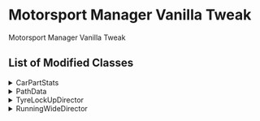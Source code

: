 # Motorsport Manager Vanilla Tweak
Motorsport Manager Vanilla Tweak
## List of Modified Classes
<details>
  <summary>CarPartStats</summary>
  
  * #### weightStrippedReliabilityMin
    Affects AI Team's weight stripping behavior relating to minimum reliability. In vanilla, the value is <code>0.5f</code> which means AI Team will weight strip their car parts down to 50% reliability, which is a very risky move. This mod changes it to <code>0.7f</code> to make sure they strip their car parts down to 70% only.
    ###### DEFAULT VALUE
    ```c#
    public const float weightStrippedReliabilityMin = 0.5f;
    ```
    ###### VANILLA TWEAK
    ```c#
    public const float weightStrippedReliabilityMin = 0.7f;
    ```
</details>

<details>
  <summary>PathData</summary>
  
  * #### CalculateLockUpZones()
    Affects how long in meters(?) the straight path is to enable the lock up zones. The default value is <code>400f</code> so if the straight path is less than 400 meters(?) then the lock up zones won't generate which means no driver will lock up in that spot. This mod changes it to <code>200f</code> so more lock up zones can be generated for each end of the straight path.
    ###### (?) = need confirmation
    ###### DEFAULT VALUE
    ```c#
    float num = 400f;
    ```
    ###### VANILLA TWEAK
    ```c#
    float num = 200f;
    ```
</details>

<details>
  <summary>TyreLockUpDirector</summary>
  
  * #### IsTyreLockUpViable()
    Affects when tyre lock up can trigger to each vehicle. For tyre lock up to happen, the function must return <code>true</code> .
    ###### DEFAULT VALUE
    ```c#
    bool isTutorialActiveInCurrentGameState = Game.instance.tutorialSystem.isTutorialActiveInCurrentGameState;
    bool flag = Game.instance.sessionManager.flag == SessionManager.Flag.Chequered;
    return inVehicle.speed <= GameUtility.MilesPerHourToMetersPerSecond(50f) && !isTutorialActiveInCurrentGameState && !inVehicle.behaviourManager.isOutOfRace && !flag && inVehicle.sessionEvents.IsReadyTo(SessionEvents.EventType.LockUp);
    ```
    ###### VANILLA TWEAK
    ```c#
    float focusSkill = 20f - inVehicle.driver.GetDriverStats().focus;
    float brakingSkill = 20f - inVehicle.driver.GetDriverStats().braking;
    float fitnessSkill = (Game.instance.sessionManager.GetNormalizedSessionTime() * 20f) - inVehicle.driver.GetDriverStats().fitness;
    float corneringSkill = 40f - inVehicle.driver.GetDriverStats().cornering - (Game.instance.sessionManager.currentSessionWeather.GetNormalizedTrackRubber() * 20f);
    float adaptabilitySkill = (Game.instance.sessionManager.currentSessionWeather.GetNormalizedTrackWater() * 20f) - inVehicle.driver.GetDriverStats().adaptability;

    float minSpeedToTriggerLockUp = (inVehicle.driver.GetDriverStats().braking * 0.75f) + (inVehicle.driver.GetDriverStats().cornering * 0.75f) + (Game.instance.sessionManager.currentSessionWeather.GetNormalizedTrackRubber() * 10f) - (Game.instance.sessionManager.currentSessionWeather.GetNormalizedTrackWater() * 10f);
    float lockUpChanceThreshold = (focusSkill + brakingSkill + fitnessSkill + adaptabilitySkill + corneringSkill) / 1000f;
    // change the 1000f to something else. The greater the value the less tyre lock up chance to trigger.

    bool isTutorialActiveInCurrentGameState = Game.instance.tutorialSystem.isTutorialActiveInCurrentGameState;
    bool flag = Game.instance.sessionManager.flag == SessionManager.Flag.Chequered;
    bool isLockUpTriggered = RandomUtility.GetRandom01() < lockUpChanceThreshold;
  
    return inVehicle.speed >= GameUtility.MilesPerHourToMetersPerSecond(minSpeedToTriggerLockUp) && !isTutorialActiveInCurrentGameState && !inVehicle.behaviourManager.isOutOfRace && !flag && isLockUpTriggered;
    ```
</details>

<details>
  <summary>RunningWideDirector</summary>
  
  * #### OnSessionStarting()
    Affects -
    ###### DEFAULT VALUE
    ```c#
    int k = RandomUtility.GetRandom(0, 2);
    ```
    ###### VANILLA TWEAK
    ```c#
    int k = RandomUtility.GetRandom(-3, 5);
    if (Game.instance.sessionManager.currentSessionWeather.GetNormalizedTrackWater() > 0.3f)
      k = RandomUtility.GetRandom(0, 5);
    ```
  * #### CanRunWide()
    Determines whether the subject is valid to run wide given it checks all the conditions.
    ###### DEFAULT VALUE
    ```c#
    if (RandomUtility.GetRandom01() < (float)this.mRunWidePathUseCount[inPath.pathID] / 3f)
    {
      return false;
    }
    bool flag = inVehicle.setup.tyreSet.GetTread() != SessionStrategy.GetRecommendedTreadRightNow() && RandomUtility.GetRandom01() < 0.1f;
    if (this.mActiveRunWideChunk.runWideCount <= 0 || this.mCooldown >= 0f)
    {
      return false;
    }
    if (Game.instance.sessionManager.eventDetails.currentSession.sessionType == SessionDetails.SessionType.Qualifying)
    {
      return flag;
    }
    float t = inVehicle.driver.GetDriverStats().focus / 20f;
    float num = Mathf.Lerp(1.5f, 2f, t);
    SessionWeatherDetails currentSessionWeather = Game.instance.sessionManager.currentSessionWeather;
    bool flag2 = Game.instance.sessionManager.flag == SessionManager.Flag.Green;
    bool flag3 = currentSessionWeather.GetNormalizedTrackWater() > 0.5f && currentSessionWeather.GetNormalizedRain() > 0.2f;
    bool flag4 = inVehicle.timer.gapToAhead > 0.1f && inVehicle.timer.gapToAhead < num;
    bool flag5 = inVehicle.timer.gapToBehind > 0.1f && inVehicle.timer.gapToBehind < num;
    bool flag6 = (flag5 && flag4) || flag4;
    return flag2 && (flag6 || flag || flag3);
    ```
    ###### VANILLA TWEAK
    ```c#
    if (this.mCooldown >= 0) return false;
  
    SessionWeatherDetails currentSessionWeather = Game.instance.sessionManager.currentSessionWeather;
    bool flag = inVehicle.setup.tyreSet.GetTread() != SessionStrategy.GetRecommendedTreadRightNow() && RandomUtility.GetRandom01() < 0.1f;
    bool flag2 = Game.instance.sessionManager.flag == SessionManager.Flag.Green;

    float focusSkill = 20f - inVehicle.driver.GetDriverStats().focus;
    float corneringSkill = 40f - inVehicle.driver.GetDriverStats().cornering - (Game.instance.sessionManager.currentSessionWeather.GetNormalizedTrackRubber() * 20f);
    float brakingSkill = 20f - inVehicle.driver.GetDriverStats().braking;
    float fitnessSkill = (Game.instance.sessionManager.GetNormalizedSessionTime() * 20f) - inVehicle.driver.GetDriverStats().fitness;
    float adaptabilitySkill = (Game.instance.sessionManager.currentSessionWeather.GetNormalizedTrackWater() * 20f) - inVehicle.driver.GetDriverStats().adaptability;
    float pressureFromAhead = 20f - (inVehicle.timer.gapToAhead * 10f);
    float pressureFromBehind = 20f - (inVehicle.timer.gapToBehind * 10f);
    if (inVehicle.timer.gapToAhead > 2f || Game.instance.sessionManager.eventDetails.currentSession.sessionType != SessionDetails.SessionType.Race)
      pressureFromAhead = 0f;
    if (inVehicle.timer.gapToBehind > 2f || Game.instance.sessionManager.eventDetails.currentSession.sessionType != SessionDetails.SessionType.Race)
      pressureFromBehind = 0f;
    float runningWideChanceThreshold = (focusSkill + corneringSkill + brakingSkill + fitnessSkill + adaptabilitySkill + pressureFromAhead + pressureFromBehind) / 50000f;

    bool isRunningWideTriggered = RandomUtility.GetRandom01() < runningWideChanceThreshold;

    return flag2 && (flag || isRunningWideTriggered);
    ```
  * #### VehicleSetBehaviour()
    Affects -
    ###### DEFAULT VALUE
    ```c#
    this.mCooldown = 60f;
    this.mRunWidePathUseCount[inPath.pathID]++;
    ```
    ###### VANILLA TWEAK
    ```c#
    float focusSkill = inVehicle.driver.GetDriverStats().focus;
    this.mCooldown = focusSkill * 3f;
    this.mRunWidePathUseCount[inPath.pathID]++;
    ```
</details>
